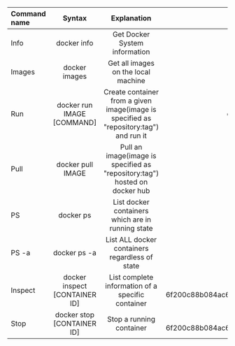 | Command name       | Syntax     | Explanation    | Example  |
| :------------- | :----------: | :-----------: | :---------:   |
|  Info | docker info   | Get Docker System information | docker info |
|  Images  | docker images | Get all images on the local machine | docker images |
|  Run  | docker run IMAGE [COMMAND] | Create container from a given image(image is specified as "repository:tag") and run it  | docker run busybox:1.33 echo "hello world" |
|  Pull  | docker pull IMAGE | Pull an image(image is specified as "repository:tag") hosted on docker hub | docker pull eclipse-mosquitto:2.0.9 |
|  PS  | docker ps | List docker containers which are in running state | docker ps |
|  PS -a  | docker ps -a | List ALL docker containers regardless of state | docker ps -a |
|  Inspect  | docker inspect [CONTAINER ID] | List complete information of a specific container | docker inspect 6f200c88b084ac62757ca4b5fad7f9f05925202cade9e00d25bdbf8a637f4e1f |
|  Stop  | docker stop [CONTAINER ID] | Stop a running container | docker stop 6f200c88b084ac62757ca4b5fad7f9f05925202cade9e00d25bdbf8a637f4e1f |
